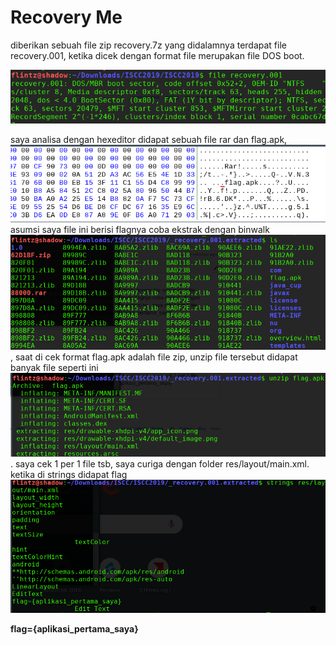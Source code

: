 # Recovery Me
diberikan sebuah file zip recovery.7z
yang didalamnya terdapat file recovery.001, ketika dicek dengan format file merupakan file DOS boot.

<img src="../img/1.png"/>

saya analisa dengan hexeditor didapat sebuah file rar dan flag.apk, <img src="../img/5.png"/> 
asumsi saya file ini berisi flagnya 
coba ekstrak dengan binwalk 
<img src="../img/2.png"/>,
saat di cek format flag.apk adalah file zip, unzip file tersebut didapat banyak file seperti ini
<img src="../img/3.png"/>. 
saya cek 1 per 1 file tsb, saya curiga dengan folder res/layout/main.xml. 
ketika di strings didapat flag <img src="../img/4.png"/>  

**flag={aplikasi_pertama_saya}**
 

